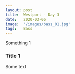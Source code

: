 ```yaml
---
layout: post
title:  Westport - Day 3
date:   2020-03-06
image:  '/images/bass_01.jpg'
tags:   Bass
---
```

Something 1

### Title 1
Some text